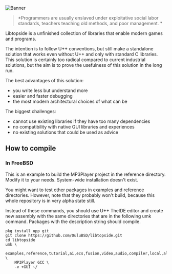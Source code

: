 ![Banner](https://raw.githubusercontent.com/OuluBSD/libtopside/main/doc/banner_210516.jpg)

> *Programmers are usually enslaved under exploitative social labor standards, teachers teaching old methods, and poor management. *

Libtopside is a unfinished collection of libraries that enable modern games and programs.

The intention is to follow U++ conventions, but still make a standalone solution that works even without U++ and only with standard C libraries.
This solution is certainly too radical compared to current industrial solutions, but the aim is to prove the usefulness of this solution in the long run.

The best advantages of this solution:
- you write less but understand more
- easier and faster debugging
- the most modern architectural choices of what can be

The biggest challenges:
- cannot use existing libraries if they have too many dependencies
- no compatibility with native GUI libraries and experiences
- no existing solutions that could be used as advice 



## How to compile

### In FreeBSD
This is an example to build the MP3Player project in the reference directory. Modify it to your needs. System-wide installation doesn't exist.

You might want to test other packages in examples and reference directories. However, note that they probably won't build, because this whole repository is in very alpha state still.

Instead of these commands, you should use U++ TheIDE editor and create new assembly with the same directories that are in the following umk command. Packages with the description string should compile.

```
pkg install upp git
git clone https://github.com/OuluBSD/libtopside.git
cd libtopside
umk \
	examples,reference,tutorial,ai,ecs,fusion,video,audio,compiler,local,alt,. \
	MP3Player GCC \
	-v +GUI ~/
```
